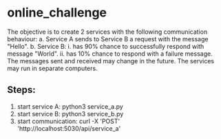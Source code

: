 # online_challenge

The objective is to create 2 services with the following communication behaviour:
a. Service A sends to Service B a request with the message "Hello".
b. Service B:
  i. has 90% chance to successfully respond with message "World".
  ii. has 10% chance to respond with a failure message.
The messages sent and received may change in the future.
The services may run in separate computers.

## Steps:
1. start service A: python3 service_a.py
2. start service B: python3 service_b.py
3. start communication: curl -X 'POST' 'http://localhost:5030/api/service_a'
